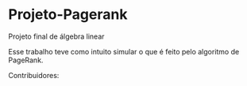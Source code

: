 # Projeto-Pagerank
Projeto final de álgebra linear

Esse trabalho teve como intuito simular o que é feito pelo algoritmo de PageRank.

Contribuidores:

